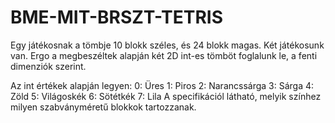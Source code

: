 # BME-MIT-BRSZT-TETRIS


Egy játékosnak a tömbje 10 blokk széles, és 24 blokk magas. Két játékosunk van.
Ergo a megbeszéltek alapján két 2D int-es tömböt foglalunk le, a fenti dimenziók szerint.

Az int értékek alapján legyen:
  0: Üres
  1: Piros
  2: Narancssárga
  3: Sárga
  4: Zöld
  5: Világoskék
  6: Sötétkék
  7: Lila
A specifikációl látható, melyik színhez milyen szabványméretű blokkok tartozzanak.
